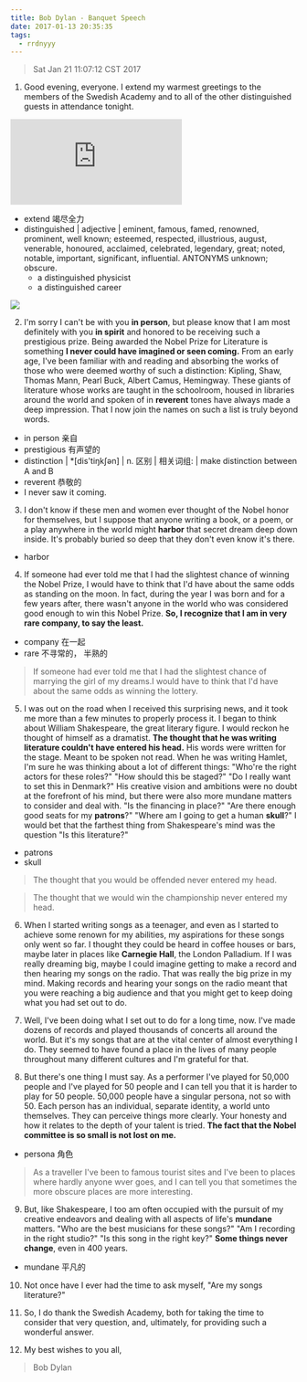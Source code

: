 ```yaml
---
title: Bob Dylan - Banquet Speech
date: 2017-01-13 20:35:35
tags:
  - rrdnyyy
---
```



>  Sat Jan 21 11:07:12 CST 2017

1.  Good evening, everyone. I extend my warmest greetings to the members of the Swedish Academy and to all of the other distinguished guests in attendance tonight.


<!-- more -->

<iframe frameborder="yes" border="5" marginwidth="0" marginheight="0"  src="http://cdn.rrdnyyy.com/files/13-bob-dylan-speech.mp4"></iframe>

- extend 竭尽全力
- distinguished | adjective |  eminent, famous, famed, renowned, prominent, well known; esteemed, respected, illustrious, august, venerable, honoured, acclaimed, celebrated, legendary, great; noted, notable, important, significant, influential. ANTONYMS unknown; obscure.
  - a distinguished physicist
  - a distinguished career



![](https://www.nobelprize.org/nobel_prizes/literature/laureates/2016/images/am-lit-speech.jpg)

2.  I'm sorry I can't be with you **in person**, but please know that I am most definitely with you **in spirit** and honored to be receiving such a prestigious prize. Being awarded the Nobel Prize for Literature is something **I never could have imagined or seen coming.** From an early age, I've been familiar with and reading and absorbing the works of those who were deemed worthy of such a distinction: Kipling, Shaw, Thomas Mann, Pearl Buck, Albert Camus, Hemingway. These giants of literature whose works are taught in the schoolroom, housed in libraries around the world and spoken of in **reverent** tones have always made a deep impression. That I now join the names on such a list is truly beyond words.

- in person  亲自
- prestigious  有声望的
- distinction | *[dis'tiŋkʃәn] | n. 区别 | 相关词组: |   make distinction between A and B
- reverent 恭敬的
- I never saw it coming.

3.  I don't know if these men and women ever thought of the Nobel honor for themselves, but I suppose that anyone writing a book, or a poem, or a play anywhere in the world might **harbor** that secret dream deep down inside. It's probably buried so deep that they don't even know it's there.

- harbor


4.  If someone had ever told me that I had the slightest chance of winning the Nobel Prize, I would have to think that I'd have about the same odds as standing on the moon. In fact, during the year I was born and for a few years after, there wasn't anyone in the world who was considered good enough to win this Nobel Prize. **So, I recognize that I am in very rare company, to say the least.**

- company  在一起
- rare 不寻常的， 半熟的


> If someone had ever told me that I had the slightest chance of marrying the girl of my dreams.I would have to think that I'd have about the same odds as winning the lottery.


5.  I was out on the road when I received this surprising news, and it took me more than a few minutes to properly process it. I began to think about William Shakespeare, the great literary figure. I would reckon he thought of himself as a dramatist. **The thought that he was writing literature couldn't have entered his head.** His words were written for the stage. Meant to be spoken not read. When he was writing Hamlet, I'm sure he was thinking about a lot of different things: "Who're the right actors for these roles?" "How should this be staged?" "Do I really want to set this in Denmark?" His creative vision and ambitions were no doubt at the forefront of his mind, but there were also more mundane matters to consider and deal with. "Is the financing in place?" "Are there enough good seats for my **patrons**?" "Where am I going to get a human **skull**?" I would bet that the farthest thing from Shakespeare's mind was the question "Is this literature?"

- patrons
- skull


> The thought that you would be offended never entered my head.

> The thought that we would win the championship never entered my head.

6.  When I started writing songs as a teenager, and even as I started to achieve some renown for my abilities, my aspirations for these songs only went so far. I thought they could be heard in coffee houses or bars, maybe later in places like **Carnegie Hall**, the London Palladium. If I was really dreaming big, maybe I could imagine getting to make a record and then hearing my songs on the radio. That was really the big prize in my mind. Making records and hearing your songs on the radio meant that you were reaching a big audience and that you might get to keep doing what you had set out to do.

7.  Well, I've been doing what I set out to do for a long time, now. I've made dozens of records and played thousands of concerts all around the world. But it's my songs that are at the vital center of almost everything I do. They seemed to have found a place in the lives of many people throughout many different cultures and I'm grateful for that.

8.  But there's one thing I must say. As a performer I've played for 50,000 people and I've played for 50 people and I can tell you that it is harder to play for 50 people. 50,000 people have a singular persona, not so with 50. Each person has an individual, separate identity, a world unto themselves. They can perceive things more clearly. Your honesty and how it relates to the depth of your talent is tried. **The fact that the Nobel committee is so small is not lost on me.**

- persona  角色

> As a traveller I've been to famous tourist sites and I've been to places where hardly anyone wver goes, and I can tell you that sometimes the more obscure places are more interesting.


9.  But, like Shakespeare, I too am often occupied with the pursuit of my creative endeavors and dealing with all aspects of life's **mundane** matters. "Who are the best musicians for these songs?" "Am I recording in the right studio?" "Is this song in the right key?" **Some things never change**, even in 400 years.

- mundane 平凡的


10. Not once have I ever had the time to ask myself, "Are my songs literature?"

11. So, I do thank the Swedish Academy, both for taking the time to consider that very question, and, ultimately, for providing such a wonderful answer.

12. My best wishes to you all,

>Bob Dylan
